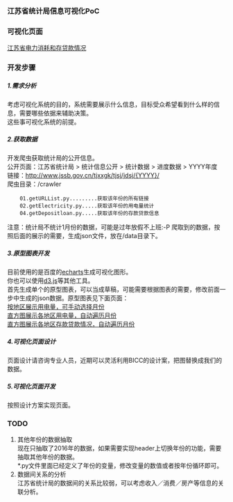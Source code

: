 ### 江苏省统计局信息可视化PoC

### 可视化页面
[江苏省电力消耗和存贷款情况](https://youngspring1.github.io/jssbgovcn/doc/jssb.html)   
 


### 开发步骤
##### 1.需求分析
考虑可视化系统的目的，系统需要展示什么信息，目标受众希望看到什么样的信息，需要哪些依据来辅助决策。   
这些事可视化系统的前提。   

##### 2.获取数据
开发爬虫获取统计局的公开信息。    
公开页面：江苏省统计局 > 统计信息公开 > 统计数据 > 进度数据 > YYYY年度    
链接：http://www.jssb.gov.cn/tjxxgk/tjsj/jdsj/{YYYY}/   
爬虫目录：/crawler   

        01.getURLList.py.........获取该年份的所有链接   
        02.getElectricity.py.....获取该年份的用电量统计   
        04.getDepositloan.py.....获取该年份的存款贷款信息   

注意：统计局不统计1月份的数据，可能是过年放假不上班:-P
爬取到的数据，按照后面的展示的需要，生成json文件，放在/data目录下。

##### 3.原型图表开发
目前使用的是百度的[echarts](http://echarts.baidu.com/)生成可视化图形。   
你也可以使用[d3.js](https://d3js.org/)等其他工具。   
首先生成单个的原型图表，可以当成草稿，可能需要根据图表的需要，修改前面一步中生成的json数据。原型图表见下面页面：   
[按地区展示用电量，可手动选择月份](https://youngspring1.github.io/jssbgovcn/doc/01.map.html)   
[直方图展示各地区用电量，自动遍历月份](https://youngspring1.github.io/jssbgovcn/doc/02.electricity.html)   
[直方图展示各地区存款贷款情况，自动遍历月份](https://youngspring1.github.io/jssbgovcn/doc/04.depositloan.html)  

##### 4.可视化页面设计
页面设计请咨询专业人员，近期可以灵活利用BICC的设计案，把图替换成我们的数据。   

##### 5.可视化页面开发
按照设计方案实现页面。   
  

### TODO

1. 其他年份的数据抽取   
	现在只抽取了2016年的数据，如果需要实现header上切换年份的功能，需要抽取其他年份的数据。   
	*.py文件里面已经定义了年份的变量，修改变量的数值或者按年份循环即可。
2. 数据间关系的分析   
	江苏省统计局的数据间的关系比较弱，可以考虑收入／消费／房产等信息的关联分析。   
